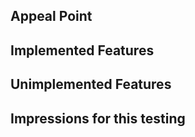 ## Appeal Point


## Implemented Features


## Unimplemented Features


## Impressions for this testing


